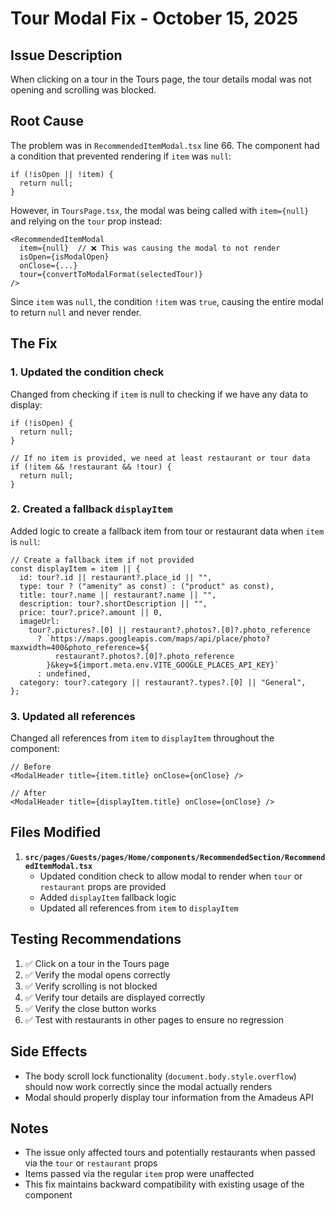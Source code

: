 # Tour Modal Fix - October 15, 2025

## Issue Description

When clicking on a tour in the Tours page, the tour details modal was not opening and scrolling was blocked.

## Root Cause

The problem was in `RecommendedItemModal.tsx` line 66. The component had a condition that prevented rendering if `item` was `null`:

```tsx
if (!isOpen || !item) {
  return null;
}
```

However, in `ToursPage.tsx`, the modal was being called with `item={null}` and relying on the `tour` prop instead:

```tsx
<RecommendedItemModal
  item={null}  // ❌ This was causing the modal to not render
  isOpen={isModalOpen}
  onClose={...}
  tour={convertToModalFormat(selectedTour)}
/>
```

Since `item` was `null`, the condition `!item` was `true`, causing the entire modal to return `null` and never render.

## The Fix

### 1. Updated the condition check

Changed from checking if `item` is null to checking if we have any data to display:

```tsx
if (!isOpen) {
  return null;
}

// If no item is provided, we need at least restaurant or tour data
if (!item && !restaurant && !tour) {
  return null;
}
```

### 2. Created a fallback `displayItem`

Added logic to create a fallback item from tour or restaurant data when `item` is `null`:

```tsx
// Create a fallback item if not provided
const displayItem = item || {
  id: tour?.id || restaurant?.place_id || "",
  type: tour ? ("amenity" as const) : ("product" as const),
  title: tour?.name || restaurant?.name || "",
  description: tour?.shortDescription || "",
  price: tour?.price?.amount || 0,
  imageUrl:
    tour?.pictures?.[0] || restaurant?.photos?.[0]?.photo_reference
      ? `https://maps.googleapis.com/maps/api/place/photo?maxwidth=400&photo_reference=${
          restaurant?.photos?.[0]?.photo_reference
        }&key=${import.meta.env.VITE_GOOGLE_PLACES_API_KEY}`
      : undefined,
  category: tour?.category || restaurant?.types?.[0] || "General",
};
```

### 3. Updated all references

Changed all references from `item` to `displayItem` throughout the component:

```tsx
// Before
<ModalHeader title={item.title} onClose={onClose} />

// After
<ModalHeader title={displayItem.title} onClose={onClose} />
```

## Files Modified

1. **`src/pages/Guests/pages/Home/components/RecommendedSection/RecommendedItemModal.tsx`**
   - Updated condition check to allow modal to render when `tour` or `restaurant` props are provided
   - Added `displayItem` fallback logic
   - Updated all references from `item` to `displayItem`

## Testing Recommendations

1. ✅ Click on a tour in the Tours page
2. ✅ Verify the modal opens correctly
3. ✅ Verify scrolling is not blocked
4. ✅ Verify tour details are displayed correctly
5. ✅ Verify the close button works
6. ✅ Test with restaurants in other pages to ensure no regression

## Side Effects

- The body scroll lock functionality (`document.body.style.overflow`) should now work correctly since the modal actually renders
- Modal should properly display tour information from the Amadeus API

## Notes

- The issue only affected tours and potentially restaurants when passed via the `tour` or `restaurant` props
- Items passed via the regular `item` prop were unaffected
- This fix maintains backward compatibility with existing usage of the component
